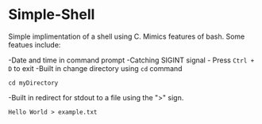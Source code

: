 # Simple-Shell

Simple implimentation of a shell using C. Mimics features of bash.
Some featues include:

-Date and time in command prompt
-Catching SIGINT signal - Press `Ctrl + D` to exit
-Built in change directory using `cd` command
```
cd myDirectory
```
-Built in redirect for stdout to a file using the ">" sign.
```
Hello World > example.txt
```
